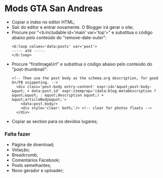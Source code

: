 # Mods GTA San Andreas

- Copiar o index no editor HTML;
- Sair do editor e entrar novamente. O Blogger irá gerar o site;
- Procure por "<b:includable id='main' var='top'>" e substitua o código abaixo pelo conteúdo do "remove-date-outer":
  ```
  <b:loop values='data:posts' var='post'>
  ----- até -----
  </b:loop>
  ```
- Procure "firstImageUrl" e substitua o código abaixo pelo conteúdo do "post-thumbnail":
  ```
  <!-- Then use the post body as the schema.org description, for good G+/FB snippeting. -->
    <div class='post-body entry-content' expr:id='&quot;post-body-&quot; + data:post.id' expr:itemprop='(data:blog.metaDescription ? &quot;&quot; : &quot;description &quot;) + &quot;articleBody&quot;'>
      <data:post.body/>
      <div style='clear: both;'/> <!-- clear for photos floats -->
    </div>
  ```
- Copiar as section para os devidos lugares;

### Falta fazer

- Página de download;
- Votação;
- Breadcrumb;
- Comentários Facebook;
- Posts semelhantes;
- Novo gerador e uploader;
